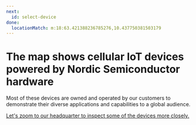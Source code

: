 ```yaml
---
next:
  id: select-device
done:
  locationMatch: m:18:63.421388236785276,10.437750381503179
---
```


# The map shows cellular IoT devices powered by Nordic Semiconductor hardware

Most of these devices are owned and operated by our customers to demonstrate
their diverse applications and capabilities to a global audience.

[Let's zoom to our headquarter to inspect some of the devices more closely.](#world!m:18:63.421388236785276,10.437750381503179)
